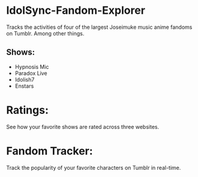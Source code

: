 # IdolSync-Fandom-Explorer
 Tracks the activities of four of the largest Joseimuke music anime fandoms on Tumblr. Among other things.
 ## Shows: 
- Hypnosis Mic
- Paradox Live
- Idolish7
- Enstars
 
 # Ratings:
 See how your favorite shows are rated across three websites.

 # Fandom Tracker:
 Track the popularity of your favorite characters on Tumblr in real-time.
